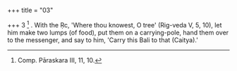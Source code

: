 +++
title = "03"

+++
3 [^3] . With the Ṛc, 'Where thou knowest, O tree' (Rig-veda V, 5, 10), let him make two lumps (of food), put them on a carrying-pole, hand them over to the messenger, and say to him, 'Carry this Bali to that (Caitya).'


[^3]:  Comp. Pāraskara III, 11, 10.
